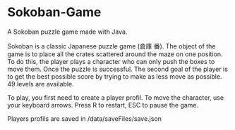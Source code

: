# Sokoban-Game
A Sokoban puzzle game made with Java.

Sokoban is a classic Japanese puzzle game (倉庫 番). The object of the game is to place all the crates scattered around the maze on one position.
To do this, the player plays a character who can only push the boxes to move them. Once the puzzle is successful.
The second goal of the player is to get the best possible score by trying to make as less move as possible.
49 levels are available.

To play, you first need to create a player profil.
To move the character, use your keyboard arrows. Press R to restart, ESC to pause the game.

Players profils are saved in /data/saveFiles/save.json
